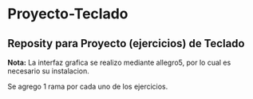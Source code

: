 # Proyecto-Teclado
Reposity para Proyecto (ejercicios) de Teclado
---------------------------------------------------------------------------------------------------
**Nota:** La interfaz grafica se realizo mediante allegro5, por lo cual es necesario su instalacion.  

Se agrego 1 rama por cada uno de los ejercicios.

